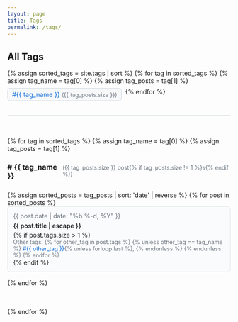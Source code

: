 ```yaml
---
layout: page
title: Tags
permalink: /tags/
---
```


<div class="tags-page">
  <!-- Tag Cloud Overview -->
  <div class="tag-cloud">
    <h2>All Tags</h2>
    <div class="tag-cloud-list">
      {% assign sorted_tags = site.tags | sort %}
      {% for tag in sorted_tags %}
        {% assign tag_name = tag[0] %}
        {% assign tag_posts = tag[1] %}
        <a href="#{{ tag_name | slugify }}" class="tag-cloud-item">
          #{{ tag_name }} <span class="tag-count">({{ tag_posts.size }})</span>
        </a>
      {% endfor %}
    </div>
  </div>

  <!-- Detailed Tag Sections -->
  <div class="tag-sections">
    {% for tag in sorted_tags %}
      {% assign tag_name = tag[0] %}
      {% assign tag_posts = tag[1] %}
      <div class="tag-section">
        <h3 id="{{ tag_name | slugify }}"># {{ tag_name }} <span class="tag-post-count">({{ tag_posts.size }} post{% if tag_posts.size != 1 %}s{% endif %})</span></h3>
        <ul class="post-list">
          {% assign sorted_posts = tag_posts | sort: 'date' | reverse %}
          {% for post in sorted_posts %}
            <li>
              <span class="post-meta">{{ post.date | date: "%b %-d, %Y" }}</span>
              <a class="post-link" href="{{ post.url | relative_url }}">{{ post.title | escape }}</a>
              {% if post.tags.size > 1 %}
                <div class="post-other-tags">
                  Other tags: 
                  {% for other_tag in post.tags %}
                    {% unless other_tag == tag_name %}
                      <a href="#{{ other_tag | slugify }}" class="other-tag-link">#{{ other_tag }}</a>{% unless forloop.last %}, {% endunless %}
                    {% endunless %}
                  {% endfor %}
                </div>
              {% endif %}
            </li>
          {% endfor %}
        </ul>
      </div>
    {% endfor %}
  </div>
</div>

<style>
.tags-page {
  margin-top: 2rem;
}

/* Tag Cloud Styles */
.tag-cloud {
  margin-bottom: 3rem;
  padding-bottom: 2rem;
  border-bottom: 2px solid #e1e4e8;
}

.tag-cloud h2 {
  margin-bottom: 1rem;
}

.tag-cloud-list {
  display: flex;
  flex-wrap: wrap;
  gap: 0.5rem;
}

.tag-cloud-item {
  display: inline-block;
  padding: 0.3rem 0.6rem;
  background-color: #f6f8fa;
  border: 1px solid #d1d9e0;
  border-radius: 6px;
  text-decoration: none;
  color: #0366d6;
  font-size: 0.9rem;
  transition: all 0.2s ease;
}

.tag-cloud-item:hover {
  background-color: #0366d6;
  color: white;
  text-decoration: none;
}

.tag-count {
  font-size: 0.8rem;
  color: #6a737d;
}

.tag-cloud-item:hover .tag-count {
  color: rgba(255, 255, 255, 0.8);
}

/* Tag Sections Styles */
.tag-sections {
  margin-top: 2rem;
}

.tag-section {
  margin-bottom: 3rem;
}

.tag-section h3 {
  margin-bottom: 1rem;
  border-bottom: 1px solid #e1e4e8;
  padding-bottom: 0.5rem;
  display: flex;
  align-items: baseline;
  justify-content: space-between;
}

.tag-post-count {
  font-size: 0.8rem;
  color: #6a737d;
  font-weight: normal;
}

.post-list {
  list-style: none;
  padding-left: 0;
}

.post-list li {
  margin-bottom: 1rem;
  padding: 0.75rem;
  border: 1px solid #e1e4e8;
  border-radius: 6px;
  background-color: #fafbfc;
}

.post-meta {
  font-size: 0.875rem;
  color: #6a737d;
  display: block;
  margin-bottom: 0.3rem;
}

.post-link {
  text-decoration: none;
  color: inherit;
  font-weight: 600;
  display: block;
  margin-bottom: 0.3rem;
}

.post-link:hover {
  text-decoration: underline;
  color: #0366d6;
}

.post-other-tags {
  font-size: 0.8rem;
  color: #6a737d;
}

.other-tag-link {
  color: #0366d6;
  text-decoration: none;
}

.other-tag-link:hover {
  text-decoration: underline;
}

/* Responsive Design */
@media (max-width: 600px) {
  .tag-cloud-list {
    gap: 0.3rem;
  }
  
  .tag-cloud-item {
    font-size: 0.8rem;
    padding: 0.2rem 0.4rem;
  }
  
  .post-list li {
    padding: 0.5rem;
  }
  
  .tag-section h3 {
    flex-direction: column;
    align-items: flex-start;
  }
}
</style>
